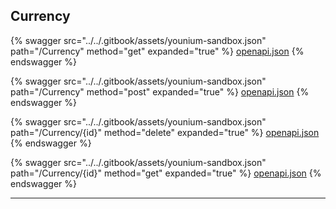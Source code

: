 ## Currency




{% swagger src="../../.gitbook/assets/younium-sandbox.json" path="/Currency" method="get" expanded="true" %}
[openapi.json](./docs-sandbox/.gitbook/assets/younium-sandbox.json)
{% endswagger %}

{% swagger src="../../.gitbook/assets/younium-sandbox.json" path="/Currency" method="post" expanded="true" %}
[openapi.json](./docs-sandbox/.gitbook/assets/younium-sandbox.json)
{% endswagger %}

{% swagger src="../../.gitbook/assets/younium-sandbox.json" path="/Currency/{id}" method="delete" expanded="true" %}
[openapi.json](./docs-sandbox/.gitbook/assets/younium-sandbox.json)
{% endswagger %}

{% swagger src="../../.gitbook/assets/younium-sandbox.json" path="/Currency/{id}" method="get" expanded="true" %}
[openapi.json](./docs-sandbox/.gitbook/assets/younium-sandbox.json)
{% endswagger %}


---


